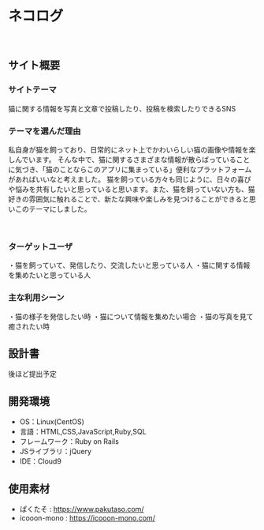 # ネコログ
​
## サイト概要
### サイトテーマ
猫に関する情報を写真と文章で投稿したり、投稿を検索したりできるSNS
​
### テーマを選んだ理由
私自身が猫を飼っており、日常的にネット上でかわいらしい猫の画像や情報を楽しんでいます。
そんな中で、猫に関するさまざまな情報が散らばっていることに気づき、「猫のことならこのアプリに集まっている」便利なプラットフォームがあればいいなと考えました。
猫を飼っている方々も同じように、日々の喜びや悩みを共有したいと思っていると思います。また、猫を飼っていない方も、猫好きの雰囲気に触れることで、新たな興味や楽しみを見つけることができると思いこのテーマにしました。


​
### ターゲットユーザ
・猫を飼っていて、発信したり、交流したいと思っている人
・猫に関する情報を集めたいと思っている人
​
### 主な利用シーン
・猫の様子を発信したい時
・猫について情報を集めたい場合
・猫の写真を見て癒されたい時
​
## 設計書
後ほど提出予定
​
## 開発環境
- OS：Linux(CentOS)
- 言語：HTML,CSS,JavaScript,Ruby,SQL
- フレームワーク：Ruby on Rails
- JSライブラリ：jQuery
- IDE：Cloud9
​
## 使用素材
- ぱくたそ : https://www.pakutaso.com/
- icooon-mono : https://icooon-mono.com/